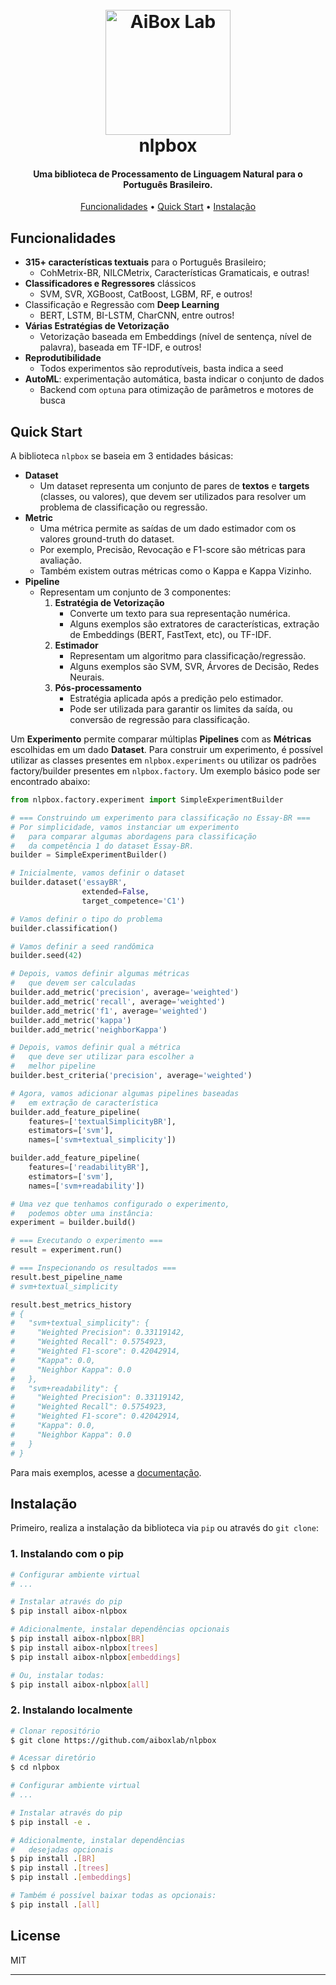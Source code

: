 <h1 align="center">
  <br>
  <a href="https://aiboxlab.org/en/"><img src="https://aiboxlab.org/img/logo-aibox.png" alt="AiBox Lab" width="200"></a>
  <br>
  nlpbox
  <br>
</h1>

<h4 align="center">Uma biblioteca de Processamento de Linguagem Natural para o Português Brasileiro.</h4>

<p align="center">
  <a href="#funcionalidades">Funcionalidades</a> •
  <a href="#quick-start">Quick Start</a> •
  <a href="#instalação">Instalação</a> 
</p>


## Funcionalidades

* **315+ características textuais** para o Português Brasileiro;
  * CohMetrix-BR, NILCMetrix, Características Gramaticais, e outras!
* **Classificadores e Regressores** clássicos
  * SVM, SVR, XGBoost, CatBoost, LGBM, RF, e outros!
* Classificação e Regressão com **Deep Learning**
  * BERT, LSTM, BI-LSTM, CharCNN, entre outros!
* **Várias Estratégias de Vetorização**
  * Vetorização baseada em Embeddings (nível de sentença, nível de palavra), baseada em TF-IDF, e outros!
* **Reprodutibilidade**
  * Todos experimentos são reprodutíveis, basta indica a seed
* **AutoML**: experimentação automática, basta indicar o conjunto de dados
  * Backend com `optuna` para otimização de parâmetros e motores de busca

## Quick Start

A biblioteca `nlpbox` se baseia em 3 entidades básicas:

* **Dataset**
  * Um dataset representa um conjunto de pares de **textos** e **targets** (classes, ou valores), que devem ser utilizados para resolver um problema de classificação ou regressão.
* **Metric**
  * Uma métrica permite as saídas de um dado estimador com os valores ground-truth do dataset.
  * Por exemplo, Precisão, Revocação e F1-score são métricas para avaliação.
  * Também existem outras métricas como o Kappa e Kappa Vizinho.
* **Pipeline**
  * Representam um conjunto de 3 componentes: 
    1. **Estratégia de Vetorização**
       * Converte um texto para sua representação numérica.
       * Alguns exemplos são extratores de características, extração de Embeddings (BERT, FastText, etc), ou TF-IDF.
    2. **Estimador**
       * Representam um algoritmo para classificação/regressão.
       * Alguns exemplos são SVM, SVR, Árvores de Decisão, Redes Neurais.
    3. **Pós-processamento**
       * Estratégia aplicada após a predição pelo estimador. 
       * Pode ser utilizada para garantir os limites da saída, ou conversão de regressão para classificação.

Um **Experimento** permite comparar múltiplas **Pipelines** com as **Métricas** escolhidas em um dado **Dataset**. Para construir um experimento, é possível utilizar as classes presentes em `nlpbox.experiments` ou utilizar os padrões factory/builder presentes em `nlpbox.factory`. Um exemplo básico pode ser encontrado abaixo:

```python
from nlpbox.factory.experiment import SimpleExperimentBuilder

# === Construindo um experimento para classificação no Essay-BR ===
# Por simplicidade, vamos instanciar um experimento
#   para comparar algumas abordagens para classificação
#   da competência 1 do dataset Essay-BR.
builder = SimpleExperimentBuilder()

# Inicialmente, vamos definir o dataset
builder.dataset('essayBR',
                extended=False,
                target_competence='C1')

# Vamos definir o tipo do problema
builder.classification()

# Vamos definir a seed randômica
builder.seed(42)

# Depois, vamos definir algumas métricas
#   que devem ser calculadas
builder.add_metric('precision', average='weighted')
builder.add_metric('recall', average='weighted')
builder.add_metric('f1', average='weighted')
builder.add_metric('kappa')
builder.add_metric('neighborKappa')

# Depois, vamos definir qual a métrica
#   que deve ser utilizar para escolher a
#   melhor pipeline
builder.best_criteria('precision', average='weighted')

# Agora, vamos adicionar algumas pipelines baseadas
#   em extração de característica
builder.add_feature_pipeline(
    features=['textualSimplicityBR'],
    estimators=['svm'],
    names=['svm+textual_simplicity'])

builder.add_feature_pipeline(
    features=['readabilityBR'],
    estimators=['svm'],
    names=['svm+readability'])

# Uma vez que tenhamos configurado o experimento,
#   podemos obter uma instância:
experiment = builder.build()

# === Executando o experimento ===
result = experiment.run()

# === Inspecionando os resultados ===
result.best_pipeline_name
# svm+textual_simplicity

result.best_metrics_history
# {
#   "svm+textual_simplicity": {
#     "Weighted Precision": 0.33119142,
#     "Weighted Recall": 0.5754923,
#     "Weighted F1-score": 0.42042914,
#     "Kappa": 0.0,
#     "Neighbor Kappa": 0.0
#   },
#   "svm+readability": {
#     "Weighted Precision": 0.33119142,
#     "Weighted Recall": 0.5754923,
#     "Weighted F1-score": 0.42042914,
#     "Kappa": 0.0,
#     "Neighbor Kappa": 0.0
#   }
# }
```

Para mais exemplos, acesse a [documentação](examples).


## Instalação

Primeiro, realiza a instalação da biblioteca via `pip` ou através do `git clone`:

### 1. Instalando com o pip

```bash
# Configurar ambiente virtual
# ...

# Instalar através do pip
$ pip install aibox-nlpbox

# Adicionalmente, instalar dependências opcionais
$ pip install aibox-nlpbox[BR]
$ pip install aibox-nlpbox[trees]
$ pip install aibox-nlpbox[embeddings]

# Ou, instalar todas:
$ pip install aibox-nlpbox[all]
```

### 2. Instalando localmente

```bash
# Clonar repositório
$ git clone https://github.com/aiboxlab/nlpbox

# Acessar diretório
$ cd nlpbox

# Configurar ambiente virtual
# ...

# Instalar através do pip
$ pip install -e .

# Adicionalmente, instalar dependências
#   desejadas opcionais
$ pip install .[BR]
$ pip install .[trees]
$ pip install .[embeddings]

# Também é possível baixar todas as opcionais:
$ pip install .[all]
```

## License

MIT

---
